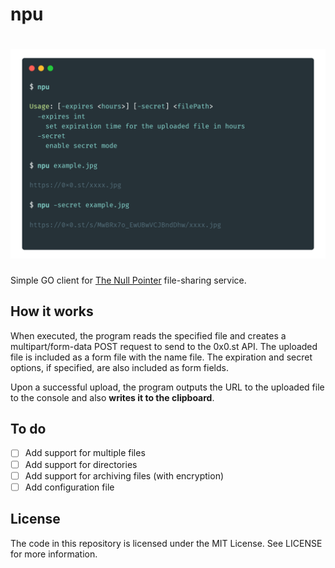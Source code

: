 # npu

# [![npu](static/screenshot.png)](https://github.com/overflowy/null-pointer-uploader)

Simple GO client for [The Null Pointer](https://0x0.st/) file-sharing service.

## How it works

When executed, the program reads the specified file and creates a multipart/form-data POST request to send to the 0x0.st API. The uploaded file is included as a form file with the name file. The expiration and secret options, if specified, are also included as form fields.

Upon a successful upload, the program outputs the URL to the uploaded file to the console and also **writes it to the clipboard**.

## To do

- [ ] Add support for multiple files
- [ ] Add support for directories
- [ ] Add support for archiving files (with encryption)
- [ ] Add configuration file

## License

The code in this repository is licensed under the MIT License. See LICENSE for more information.

